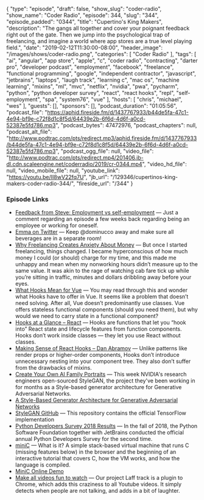 {
  "type": "episode",
  "draft": false,
  "show_slug": "coder-radio",
  "show_name": "Coder Radio",
  "episode": 344,
  "slug": "344",
  "episode_padded": "0344",
  "title": "Cupertino's King Makers",
  "description": "The gangs all together and cover your poignant feedback right out of the gate. Then we jump into the psychological trap of freelancing, and imagine a world where app stores are a true level playing field.",
  "date": "2019-02-12T11:30:00-08:00",
  "header_image": "/images/shows/coder-radio.png",
  "categories": [
    "Coder Radio"
  ],
  "tags": [
    "ai",
    "angular",
    "app store",
    "apple",
    "c",
    "coder radio",
    "contracting",
    "darter pro",
    "developer podcast",
    "employment",
    "facebook",
    "freelance",
    "functional programming",
    "google",
    "independent contractor",
    "javascript",
    "jetbrains",
    "laptops",
    "laugh track",
    "learning c",
    "mac os",
    "machine learning",
    "mixins",
    "ml",
    "mvc",
    "netflix",
    "nvidia",
    "pwa",
    "pycharm",
    "python",
    "python developer survey",
    "react",
    "react hooks",
    "repl",
    "self-employment",
    "spa",
    "system76",
    "vue"
  ],
  "hosts": [
    "chris",
    "michael",
    "wes"
  ],
  "guests": [],
  "sponsors": [],
  "podcast_duration": "01:05:56",
  "podcast_file": "https://aphid.fireside.fm/d/1437767933/b44de5fa-47c1-4e94-bf9e-c72f8d1c8f5d/64439e2b-6f6d-4d6f-a0cd-52387e5fd786.mp3",
  "podcast_bytes": 47472976,
  "podcast_chapters": null,
  "podcast_alt_file": "http://www.podtrac.com/pts/redirect.mp3/aphid.fireside.fm/d/1437767933/b44de5fa-47c1-4e94-bf9e-c72f8d1c8f5d/64439e2b-6f6d-4d6f-a0cd-52387e5fd786.mp3",
  "podcast_ogg_file": null,
  "video_file": "http://www.podtrac.com/pts/redirect.mp4/201406.jb-dl.cdn.scaleengine.net/coderradio/2019/cr-0344.mp4",
  "video_hd_file": null,
  "video_mobile_file": null,
  "youtube_link": "https://youtu.be/II8wV22fq7U",
  "jb_url": "/129346/cupertinos-king-makers-coder-radio-344/",
  "fireside_url": "/344"
}


### Episode Links

  * [Feedback from Steve: Employment vs self-employment](https://slexy.org/view/s27SXkiiQ7 "Feedback from Steve: Employment vs self-employment") — Just a comment regarding an episode a few weeks back regarding being an employee or working for oneself. 
  * [Emma on Twitter](https://twitter.com/SocialHappiness/status/1095007691326447616 "Emma on Twitter") — Keep @dominucco away and make sure all beverages are in a separate room!
  * [Why Freelancing Creates Anxiety About Money](https://www.thecut.com/2019/02/why-freelancing-creates-anxiety-about-money.html "Why Freelancing Creates Anxiety About Money") — But once I started freelancing, things changed. I became hyperconscious of how much money I could (or should) charge for my time, and this made me unhappy and mean when my nonworking hours didn’t measure up to the same value. It was akin to the rage of watching cab fare tick up while you’re sitting in traffic, minutes and dollars dribbling away before your eyes.
  * [What Hooks Mean for Vue](https://css-tricks.com/what-hooks-mean-for-vue/ "What Hooks Mean for Vue") — You may read through this and wonder what Hooks have to offer in Vue. It seems like a problem that doesn’t need solving. After all, Vue doesn’t predominantly use classes. Vue offers stateless functional components (should you need them), but why would we need to carry state in a functional component?
  * [Hooks at a Glance – React](https://reactjs.org/docs/hooks-overview.html "Hooks at a Glance – React") — Hooks are functions that let you “hook into” React state and lifecycle features from function components. Hooks don’t work inside classes — they let you use React without classes.
  * [Making Sense of React Hooks – Dan Abramov](https://medium.com/@dan_abramov/making-sense-of-react-hooks-fdbde8803889 "Making Sense of React Hooks – Dan Abramov") — Unlike patterns like render props or higher-order components, Hooks don’t introduce unnecessary nesting into your component tree. They also don’t suffer from the drawbacks of mixins.
  * [Create Your Own AI Family Portraits](https://www.phoronix.com/scan.php?page=news_item&px=NVIDIA-StyleGAN-Open-Source "Create Your Own AI Family Portraits") — This week NVIDIA's research engineers open-sourced StyleGAN, the project they've been working in for months as a Style-based generator architecture for Generative Adversarial Networks. 
  * [A Style-Based Generator Architecture for Generative Adversarial Networks](https://arxiv.org/pdf/1812.04948.pdf "A Style-Based Generator Architecture for Generative Adversarial Networks")
  * [StyleGAN GitHub](https://github.com/NVlabs/stylegan "StyleGAN GitHub") — This repository contains the official TensorFlow implementation
  * [Python Developers Survey 2018 Results](https://www.jetbrains.com/research/python-developers-survey-2018/ "Python Developers Survey 2018 Results") — In the fall of 2018, the Python Software Foundation together with JetBrains conducted the official annual Python Developers Survey for the second time.
  * [miniC](https://github.com/vasyop/miniC-hosting/blob/master/README.md "miniC") — What is it? A simple stack-based virtual machine that runs C (missing features below) in the browser and the beginning of an interactive tutorial that covers C, how the VM works, and how the language is compiled.
  * [MiniC Online Demo](https://vasyop.github.io/miniC-hosting/ "MiniC Online Demo")
  * [Make all videos fun to watch](https://labs.earthpeople.se/2019/02/make-all-videos-fun-to-watch/ "Make all videos fun to watch") — Our project Laff track is a plugin to Chrome, which adds this craziness to all Youtube videos. It simply detects when people are not talking, and adds in a bit of laughter. 


